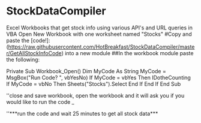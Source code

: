 # StockDataCompiler
Excel Workbooks that get stock info using various API's and URL queries in VBA
Open New Workbook with one worksheet named "Stocks"
#Copy and paste the [code!]:(https://raw.githubusercontent.com/HotBreakfast/StockDataCompiler/master/GetAllStockInfoCode) into a new module
##In the workbook module paste the following:

Private Sub Workbook_Open()
Dim MyCode As String
MyCode = MsgBox("Run Code? ", vbYesNo)
If MyCode = vbYes Then
        IDotheCounting
If MyCode = vbNo Then
        Sheets("Stocks").Select
End If
End If
End Sub

''close and save workbook, open the workbook and it will ask you if you would like to run the code _
<P/>''***run the code and wait 25 minutes to get all stock data***</P>
